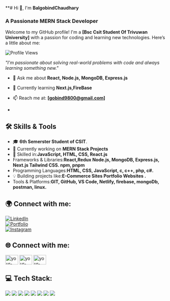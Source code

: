 
**# Hi 👋, I'm **BalgobindChaudhary**  


### A Passionate MERN Stack Developer  
Welcome to my GitHub profile! I'm a **[Bsc Csit Student Of Trivuwan University]** with a passion for coding and learning new technologies.
Here’s a little about me:
<!--

- 🔭 I’m currently working on ...
- 🌱 I’m currently learning ...
- 👯 I’m looking to collaborate on ...
- 🤔 I’m looking for help with ...
- ⚡ Fun fact: ...
-->

![Profile Views](https://komarev.com/ghpvc/?username=GobindTharu&label=Profile%20views&color=0e75b6&style=flat)

*"I'm passionate about solving real-world problems with code and always learning something new."*

- 💬 Ask me about **React, Node.js, MongoDB, Express.js**  
- 🌱 Currently learning **Next.js,FireBase**  
- 📫 Reach me at: **[gobind9800@gmail.com]**  

- 
## 🛠 Skills & Tools
- 🎓 **6th Semerster Student of CSIT**.
- 🚀 Currently working on **MERN Stack Projects**  
- 🔧 Skilled in:**JavaScript, HTML, CSS, React.js**
- Frameworks & Libraries:**React,Redux  Node.js, MongoDB, Express.js, Next.js Tailwind CSS. npm, pnpm**
- Programming Languages:**HTML, CSS, JavaScript, c, c++, php, c#.**
- 💡 Building projects like:**E-Commerce Sites Portfolio Websites .**
- Tools & Platforms:**GIT, GitHub, VS Code, Netlify, firebase, mongoDb, postman, linux.**

## 🌍 Connect with me:
[![LinkedIn](https://img.shields.io/badge/-LinkedIn-blue?style=for-the-badge&logo=linkedin)](https://www.linkedin.com/in/balgobind-chaudhary-0271ba2a5/)  
[![Portfolio](https://img.shields.io/badge/-Portfolio-black?style=for-the-badge&logo=web)](https://your-portfolio.com)  
[![Instagram](https://img.shields.io/badge/-Instagram-purple?style=for-the-badge&logo=instagram)](https://www.instagram.com/tharu_gobind/)  

## 🌐 Connect with me:
<p align="left">
<a href="https://www.linkedin.com/in/balgobind-chaudhary-0271ba2a5/" target="blank"><img align="center" src="https://cdn.jsdelivr.net/npm/simple-icons@3.0.1/icons/linkedin.svg" alt="your-profile" height="30" width="40" /></a>
<a href="https://www.facebook.com/profile.php?id=100038729557852" target="blank"><img align="center" src="https://cdn.jsdelivr.net/npm/simple-icons@3.0.1/icons/facebook.svg" alt="your-profile" height="30" width="40" /></a>
<a href="https://www.instagram.com/tharu_gobind/" target="blank"><img align="center" src="https://cdn.jsdelivr.net/npm/simple-icons@3.0.1/icons/instagram.svg" alt="your-profile" height="30" width="40" /></a>
</p>

## 💻 Tech Stack:
<p align="left">
  <img src="https://img.shields.io/badge/HTML5-E34F26?style=for-the-badge&logo=html5&logoColor=white" />
  <img src="https://img.shields.io/badge/CSS3-1572B6?style=for-the-badge&logo=css3&logoColor=white" />
  <img src="https://img.shields.io/badge/JavaScript-F7DF1E?style=for-the-badge&logo=javascript&logoColor=black" />
  <img src="https://img.shields.io/badge/Node.js-43853D?style=for-the-badge&logo=node.js&logoColor=white" />
  <img src="https://img.shields.io/badge/Express.js-000000?style=for-the-badge&logo=express&logoColor=white" />
  <img src="https://img.shields.io/badge/React-61DAFB?style=for-the-badge&logo=react&logoColor=black" />
  <img src="https://img.shields.io/badge/MongoDB-4EA94B?style=for-the-badge&logo=mongodb&logoColor=white" />
  <img src="https://img.shields.io/badge/Tailwind_CSS-38B2AC?style=for-the-badge&logo=tailwind-css&logoColor=white" />
</p>
